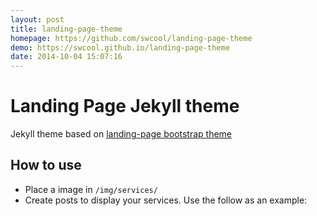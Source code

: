 ```yaml
---
layout: post
title: landing-page-theme
homepage: https://github.com/swcool/landing-page-theme
demo: https://swcool.github.io/landing-page-theme
date: 2014-10-04 15:07:16
---
```

# Landing Page Jekyll theme

Jekyll theme based on [landing-page bootstrap theme ](http://startbootstrap.com/templates/landing-page/)

## How to use
 - Place a image in `/img/services/`
 - Create posts to display your services. Use the follow as an example:

```txt

